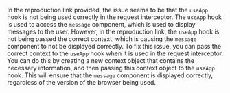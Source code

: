 In the reproduction link provided, the issue seems to be that the `useApp` hook is not being used correctly in the request interceptor. The `useApp` hook is used to access the `message` component, which is used to display messages to the user. However, in the reproduction link, the `useApp` hook is not being passed the correct context, which is causing the `message` component to not be displayed correctly.
To fix this issue, you can pass the correct context to the `useApp` hook when it is used in the request interceptor. You can do this by creating a new context object that contains the necessary information, and then passing this context object to the `useApp` hook. This will ensure that the `message` component is displayed correctly, regardless of the version of the browser being used.
